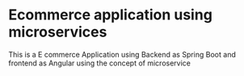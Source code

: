 # Ecommerce application using microservices
 This is a E commerce Application using Backend as Spring Boot and frontend as Angular using the concept of microservice
